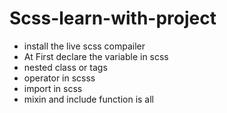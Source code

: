 # Scss-learn-with-project 

* install the live scss compailer 
* At First declare the variable in scss 
* nested class or tags 
* operator in scsss
* import in scss 
* mixin and include function is all